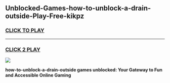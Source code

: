 
## Unblocked-Games-how-to-unblock-a-drain-outside-Play-Free-kikpz
<h3>
<a href="https://premium76.site?title=how-to-unblock-a-drain-outside&ref=21A">CLICK TO PLAY</a></h3>
<hr>

<h3>
<a href="https://premium76.site?title=how-to-unblock-a-drain-outside&ref=21A">CLICK 2 PLAY</a>
  
</h3>

<a href="https://premium76.site?title=how-to-unblock-a-drain-outside&ref=21A"><img src="https://clearcache.store/games.png"></a>


**how-to-unblock-a-drain-outside games unblocked: Your Gateway to Fun and Accessible Online Gaming**
